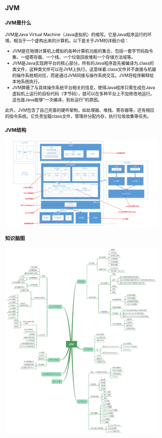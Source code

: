 ## JVM

### JVM是什么

JVM是Java Virtual Machine（Java虚拟机）的缩写。它是Java程序运行的环境，相当于一个虚构出来的计算机。以下是关于JVM的详细介绍：

- JVM是在物理计算机上模拟的各种计算机功能的集合，包括一套字节码指令集、一组寄存器、一个栈、一个垃圾回收堆和一个存储方法域等。
- JVM是Java实现跨平台的核心部分。所有的Java程序首先被编译为.class的类文件，这种类文件可以在JVM上执行。这意味着.class文件并不直接与机器的操作系统相对应，而是通过JVM间接与操作系统交互。JVM将程序解释给本地系统执行。
- JVM屏蔽了与具体操作系统平台相关的信息，使得Java程序只需生成在Java虚拟机上运行的目标代码（字节码），就可以在多种平台上不加修改地运行。这也是Java能够“一次编译，到处运行”的原因。

此外，JVM包含了自己完善的硬件架构，如处理器、堆栈、寄存器等，还有相应的指令系统。它负责加载class文件，管理并分配内存，执行垃圾收集等任务。

### JVM结构
<img src="..\..\..\picture service\JVM\结构.png">

### 知识脑图

<img src="..\..\..\picture service\JVM\知识体系脑图.png">